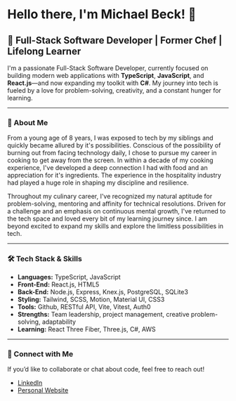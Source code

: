 # Hello there, I'm Michael Beck! 👋

## 🚀 Full-Stack Software Developer | Former Chef | Lifelong Learner

I'm a passionate Full-Stack Software Developer, currently focused on building modern web applications with **TypeScript**, **JavaScript**, and **React.js**—and now expanding my toolkit with **C#**. My journey into tech is fueled by a love for problem-solving, creativity, and a constant hunger for learning.

---

### 🌟 About Me

From a young age of 8 years, I was exposed to tech by my siblings and quickly became allured by it's possibilities. Conscious of the possibility of burning out from facing technology daily, I chose to pursue my career in cooking to get away from the screen. In within a decade of my cooking experience, I've developed a deep connection I had with food and an appreciation for it's ingredients. The experience in the hospitality industry had played a huge role in shaping my discipline and resilience.

Throughout my culinary career, I've recognized my natural aptitude for problem-solving, mentoring and affinity for technical resolutions. Driven for a challenge and an emphasis on continuous mental growth, I've returned to the tech space and loved every bit of my learning journey since. I am beyond excited to expand my skills and explore the limitless possibilities in tech.

---

### 🛠️ Tech Stack & Skills

- **Languages:** TypeScript, JavaScript
- **Front-End:** React.js, HTML5
- **Back-End:** Node.js, Express, Knex.js, PostgreSQL, SQLite3
- **Styling:** Tailwind, SCSS, Motion, Material UI, CSS3
- **Tools:** Github, RESTful API, Vite, Vitest, Auth0
- **Strengths:** Team leadership, project management, creative problem-solving, adaptability
- **Learning:** React Three Fiber, Three.js, C#, AWS

---

### 🔗 Connect with Me

If you’d like to collaborate or chat about code, feel free to reach out!

- [LinkedIn](https://www.linkedin.com/in/michaelbecktl/)
- [Personal Website](https://michael.beck.nz/)


<!--
**michaelbecktl/michaelbecktl** is a ✨ _special_ ✨ repository because its `README.md` (this file) appears on your GitHub profile.

Here are some ideas to get you started:

- 🔭 I’m currently working on ...
- 🌱 I’m currently learning ...
- 👯 I’m looking to collaborate on ...
- 🤔 I’m looking for help with ...
- 💬 Ask me about ...
- 📫 How to reach me: ...
- 😄 Pronouns: ...
- ⚡ Fun fact: ...
-->
